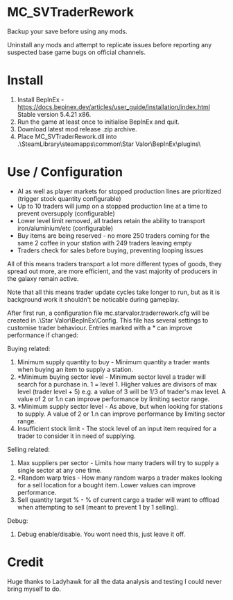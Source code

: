 # MC_SVTraderRework  
  
Backup your save before using any mods.  
  
Uninstall any mods and attempt to replicate issues before reporting any suspected base game bugs on official channels.  
  
Install  
=======  
1. Install BepInEx - https://docs.bepinex.dev/articles/user_guide/installation/index.html Stable version 5.4.21 x86.  
2. Run the game at least once to initialise BepInEx and quit.  
3. Download latest mod release .zip archive.  
4. Place MC_SVTraderRework.dll into .\SteamLibrary\steamapps\common\Star Valor\BepInEx\plugins\  
  
Use / Configuration  
=====
- AI as well as player markets for stopped production lines are prioritized (trigger stock quantity configurable)  
- Up to 10 traders will jump on a stopped production line at a time to prevent oversupply (configurable)  
- Lower level limit removed, all traders retain the ability to transport iron/aluminium/etc (configurable)  
- Buy items are being reserved - no more 250 traders coming for the same 2 coffee in your station with 249 traders leaving empty  
- Traders check for sales before buying, preventing looping issues  
  
All of this means traders transport a lot more different types of goods, they spread out more, are more efficient, and the vast majority of producers in the galaxy remain active.  
  
Note that all this means trader update cycles take longer to run, but as it is background work it shouldn't be noticable during gameplay.  
  
After first run, a configuration file mc.starvalor.traderrework.cfg will be created in .\Star Valor\BepInEx\Config\.  This file has several settings to customise trader behaviour.  Entries marked with a * can improve performance if changed:  
  
Buying related:  
1. Minimum supply quantity to buy - Minimum quantity a trader wants when buying an item to supply a station.  
2. *Minimum buying sector level - Minimum sector level a trader will search for a purchase in.  1 = level 1.  Higher values are divisors of max level (trader level + 5) e.g. a value of 3 will be 1/3 of trader's max level.  A value of 2 or 1.n can improve performance by limiting sector range.  
3. *Minimum supply sector level - As above, but when looking for stations to supply.  A value of 2 or 1.n can improve performance by limiting sector range.  
4. Insufficient stock limit - The stock level of an input item required for a trader to consider it in need of supplying.  
  
Selling related:  
1. Max suppliers per sector - Limits how many traders will try to supply a single sector at any one time.  
2. *Random warp tries - How many random warps a trader makes looking for a sell location for a bought item.  Lower values can improve performance.  
3. Sell quantity target % - % of current cargo a trader will want to offload when attempting to sell (meant to prevent 1 by 1 selling).  
  
Debug:  
1. Debug enable/disable.  You wont need this, just leave it off.
   
Credit  
=====  
Huge thanks to Ladyhawk for all the data analysis and testing I could never bring myself to do.  
